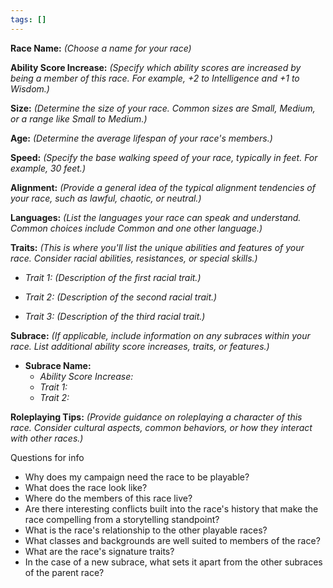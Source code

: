 ```yaml
---
tags: []
---
```

**Race Name:**
*(Choose a name for your race)*

**Ability Score Increase:**
*(Specify which ability scores are increased by being a member of this race. For example, +2 to Intelligence and +1 to Wisdom.)*

**Size:**
*(Determine the size of your race. Common sizes are Small, Medium, or a range like Small to Medium.)*

**Age:**
*(Determine the average lifespan of your race's members.)*

**Speed:**
*(Specify the base walking speed of your race, typically in feet. For example, 30 feet.)*

**Alignment:**
*(Provide a general idea of the typical alignment tendencies of your race, such as lawful, chaotic, or neutral.)*

**Languages:**
*(List the languages your race can speak and understand. Common choices include Common and one other language.)*

**Traits:**
*(This is where you'll list the unique abilities and features of your race. Consider racial abilities, resistances, or special skills.)*

- *Trait 1:*
  *(Description of the first racial trait.)*

- *Trait 2:*
  *(Description of the second racial trait.)*

- *Trait 3:*
  *(Description of the third racial trait.)*

**Subrace:**
*(If applicable, include information on any subraces within your race. List additional ability score increases, traits, or features.)*

- **Subrace Name:**
  - *Ability Score Increase:*
  - *Trait 1:*
  - *Trait 2:*

**Roleplaying Tips:**
*(Provide guidance on roleplaying a character of this race. Consider cultural aspects, common behaviors, or how they interact with other races.)*


Questions for info

- Why does my campaign need the race to be playable?
- What does the race look like?
- Where do the members of this race live?
- Are there interesting conflicts built into the race's history that make the race compelling from a storytelling standpoint?
- What is the race's relationship to the other playable races?
- What classes and backgrounds are well suited to members of the race?
- What are the race's signature traits?
- In the case of a new subrace, what sets it apart from the other subraces of the parent race?